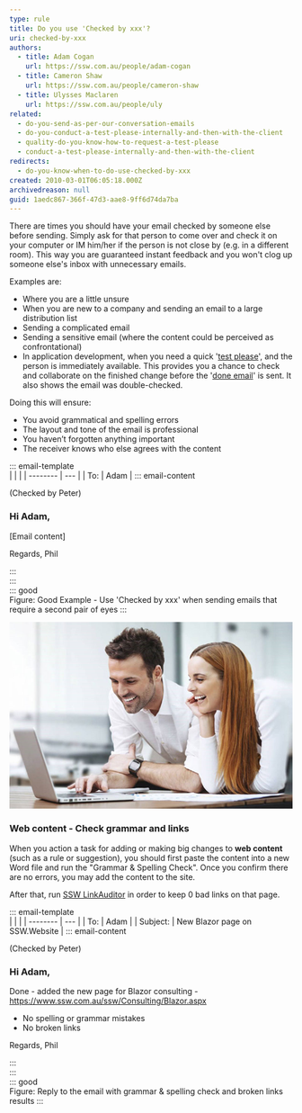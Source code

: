 ```yaml
---
type: rule
title: Do you use 'Checked by xxx'?
uri: checked-by-xxx
authors:
  - title: Adam Cogan
    url: https://ssw.com.au/people/adam-cogan
  - title: Cameron Shaw
    url: https://ssw.com.au/people/cameron-shaw
  - title: Ulysses Maclaren
    url: https://ssw.com.au/people/uly
related:
  - do-you-send-as-per-our-conversation-emails
  - do-you-conduct-a-test-please-internally-and-then-with-the-client
  - quality-do-you-know-how-to-request-a-test-please
  - conduct-a-test-please-internally-and-then-with-the-client
redirects:
  - do-you-know-when-to-do-use-checked-by-xxx
created: 2010-03-01T06:05:18.000Z
archivedreason: null
guid: 1aedc867-366f-47d3-aae8-9ff6d74da7ba
---
```


There are times you should have your email checked by someone else before sending. Simply ask for that person to come over and check it on your computer or IM him/her if the person is not close by (e.g. in a different room). This way you are guaranteed instant feedback and you won't clog up someone else's inbox with unnecessary emails.

Examples are:

<!--endintro-->

* Where you are a little unsure
* When you are new to a company and sending an email to a large distribution list
* Sending a complicated email
* Sending a sensitive email (where the content could be perceived as confrontational)
* In application development, when you need a quick '[test please](/conduct-a-test-please-internally-and-then-with-the-client)', and the person is immediately available. This provides you a chance to check and collaborate on the finished change before the '[done email](/dones-do-you-reply-done-and-delete-the-original-email)' is sent. It also shows the email was double-checked. 

Doing this will ensure:

* You avoid grammatical and spelling errors
* The layout and tone of the email is professional
* You haven’t forgotten anything important
* The receiver knows who else agrees with the content

::: email-template  
|          |     |
| -------- | --- |
| To:      | Adam |
::: email-content  

(Checked by Peter)

### Hi Adam,  
\[Email content\]    

Regards, Phil

:::  
:::  
::: good  
Figure: Good Example - Use 'Checked by xxx' when sending emails that require a second pair of eyes
:::

![Figure: Consider this the '4 eye check' (four eye principle)](four-eyes.jpg)

### Web content - Check grammar and links

When you action a task for adding or making big changes to **web content** (such as a rule or suggestion), you should first paste the content into a new Word file and run the "Grammar & Spelling Check". Once you confirm there are no errors, you may add the content to the site. 

After that, run [SSW LinkAuditor](https://sswlinkauditor.com/) in order to keep 0 bad links on that page.

::: email-template  
|          |     |
| -------- | --- |
| To:      | Adam |
| Subject: | New Blazor page on SSW.Website | 
::: email-content  

(Checked by Peter)

### Hi Adam,  

Done - added the new page for Blazor consulting - https://www.ssw.com.au/ssw/Consulting/Blazor.aspx 

- No spelling or grammar mistakes
- No broken links

Regards, Phil

:::  
:::  
::: good  
Figure: Reply to the email with grammar & spelling check and broken links results
:::
